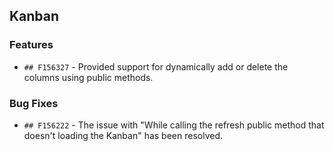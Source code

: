 ##  Kanban

### Features

- `## F156327` - Provided support for dynamically add or delete the columns using public methods.

###    Bug Fixes

- `## F156222` - The issue with "While calling the refresh public method that doesn't loading the Kanban" has been resolved.
